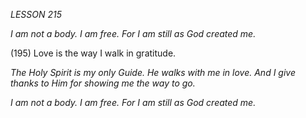 *LESSON 215*

*I am not a body. I am free.*
*For I am still as God created me.*

(195) Love is the way I walk in gratitude.

_The Holy Spirit is my only Guide. He walks with me in love. And I give thanks to Him for showing me the way to go._

*I am not a body. I am free.*
*For I am still as God created me.*